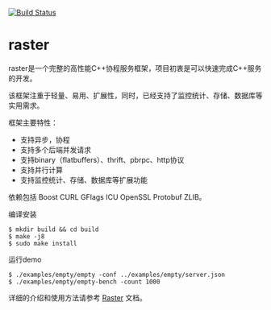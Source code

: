 [![Build Status](https://travis-ci.org/Yeolar/raster.svg?branch=master)](https://travis-ci.org/Yeolar/raster)

raster
======

raster是一个完整的高性能C++协程服务框架，项目初衷是可以快速完成C++服务的开发。

该框架注重于轻量、易用、扩展性，同时，已经支持了监控统计、存储、数据库等实用需求。

框架主要特性：

- 支持异步，协程
- 支持多个后端并发请求
- 支持binary（flatbuffers）、thrift、pbrpc、http协议
- 支持并行计算
- 支持监控统计、存储、数据库等扩展功能

依赖包括 Boost CURL GFlags ICU OpenSSL Protobuf ZLIB。

编译安装

    $ mkdir build && cd build
    $ make -j8
    $ sudo make install

运行demo

    $ ./examples/empty/empty -conf ../examples/empty/server.json
    $ ./examples/empty/empty-bench -count 1000

详细的介绍和使用方法请参考 [Raster](https://www.rddoc.com/doc/Raster/1.0.0/zh/) 文档。
